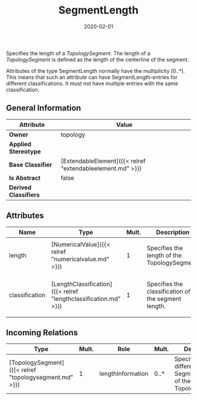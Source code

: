 ﻿---
title: SegmentLength
toc: false
type: specs
date: "2020-02-01"
draft: false
specification: VEC
version: 1.2.0
documentType: "Recommendation"
elementType: Class
classes:
  - SegmentLength
menu_name: vec-1.2.0
---
<p> Specifies the length of a <i>TopologySegment</i>. The length of a <i>TopologySegment </i>is defined as the length of the centerline of the segment.      </p>      <p> Attributes of the type SegmentLength normally have the multiplicity [0..*]. This means that such an attribute can have SegmentLength-entries for different classifications. It must not have multiple entries with the same classification.      </p>

## General Information

| Attribute               | Value |
|-------------------------|-------|
| **Owner**               | topology |
| **Applied Stereotype**  |   |
| **Base Classifier**     | [ExtendableElement]({{< relref "extendableelement.md" >}})<br/>  |
| **Is Abstract**         | false |
| **Derived Classifiers** |   |

## Attributes
|  Name  |  Type  |  Mult.  |  Description  |  Owning Classifier  |
|--------|--------|---------|---------------|--------------|
|length | [NumericalValue]({{< relref "numericalvalue.md" >}}) | 1 | <p>Specifies the length of the TopologySegment.  </p> | [SegmentLength]({{< relref "segmentlength.md" >}}) |
|classification | [LengthClassification]({{< relref "lengthclassification.md" >}}) | 1 | <p> Specifies the classification of the segment length.      </p> | [SegmentLength]({{< relref "segmentlength.md" >}}) |

##  Incoming Relations
|    Type  |   Mult.  |   Role    |   Mult.   |   Description  |
|----------|----------|-----------|-----------|----------------|
| [TopologySegment]({{< relref "topologysegment.md" >}}) | 1 | lengthInformation | 0..* | Specifies the different SegmentLengths of the TopologySegment. |
